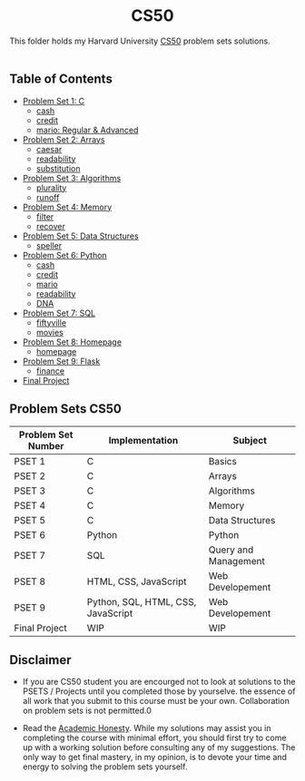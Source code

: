 <h1 align="center"> CS50 </h1>

This folder holds my Harvard University <a href="https://cs50.harvard.edu/x/2021/">CS50</a> problem sets solutions.
<br/><br/>

## Table of Contents

- [Problem Set 1: C](pset1)
  - [cash](pset1/cash)
  - [credit](pset1/credit)
  - [mario: Regular & Advanced](pset1/mario)
- [Problem Set 2: Arrays](pset2)
  - [caesar](pset2/caesar)
  - [readability](pset2/readability)
  - [substitution](pset2/substitution)
- [Problem Set 3: Algorithms](pset3)
  - [plurality](pset3/plurality)
  - [runoff](pset3/runoff)
- [Problem Set 4: Memory](pset4)
  - [filter](pset4/filter)
  - [recover](pset4/recover)
- [Problem Set 5: Data Structures](pset5)
  - [speller](pset5/speller)
- [Problem Set 6: Python](pset6)
  - [cash](pset6/cash)
  - [credit](pset6/credit)
  - [mario](pset6/mario)
  - [readability](pset6/readability)
  - [DNA](pset6/DNA)
- [Problem Set 7: SQL](pset7)
  - [fiftyville](pset7/fiftyville)
  - [movies](pset7/movies)
- [Problem Set 8: Homepage](pset8)
  - [homepage](pset8/homepage)
- [Problem Set 9: Flask](pset9)
  - [finance](pset9/finance)
- [Final Project](final)

## Problem Sets CS50

| Problem Set Number | Implementation                     | Subject              |
| ------------------ | ---------------------------------- | -------------------- |
| PSET 1             | C                                  | Basics               |
| PSET 2             | C                                  | Arrays               |
| PSET 3             | C                                  | Algorithms           |
| PSET 4             | C                                  | Memory               |
| PSET 5             | C                                  | Data Structures      |
| PSET 6             | Python                             | Python               |
| PSET 7             | SQL                                | Query and Management |
| PSET 8             | HTML, CSS, JavaScript              | Web Developement     |
| PSET 9             | Python, SQL, HTML, CSS, JavaScript | Web Developement     |
| Final Project      | WIP                                | WIP                  |

## Disclaimer

- If you are CS50 student you are encourged not to look at solutions to the PSETS / Projects until you completed those by yourselve. the essence of all work that you submit to this course must be your own. Collaboration on problem sets is not permitted.0

- Read the [Academic Honesty](https://cs50.harvard.edu/x/2021/honesty/). While my solutions may assist you in completing the course with minimal effort, you should first try to come up with a working solution before consulting any of my suggestions. The only way to get final mastery, in my opinion, is to devote your time and energy to solving the problem sets yourself.
